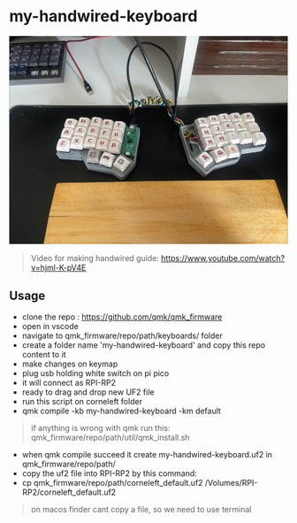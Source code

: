 # my-handwired-keyboard

![my-handwired-keyboard](./my-handwired-keyboard.jpg)

> Video for making handwired guide: https://www.youtube.com/watch?v=hjml-K-pV4E

## Usage 
- clone the repo : https://github.com/qmk/qmk_firmware
- open in vscode
- navigate to qmk_firmware/repo/path/keyboards/ folder
- create a folder name 'my-handwired-keyboard' and copy this repo content to it 
- make changes on keymap
- plug usb holding white switch on pi pico
- it will connect as RPI-RP2
- ready to drag and drop new UF2 file 
- run this script on corneleft folder
- qmk compile -kb my-handwired-keyboard -km default 
> if anything is wrong with qmk run this:  
> qmk_firmware/repo/path/util/qmk_install.sh  
- when qmk compile succeed it create my-handwired-keyboard.uf2 in qmk_firmware/repo/path/
- copy the uf2 file into RPI-RP2 by this command:
- cp qmk_firmware/repo/path/corneleft_default.uf2 /Volumes/RPI-RP2/corneleft_default.uf2
> on macos finder cant copy a file, so we need to use terminal